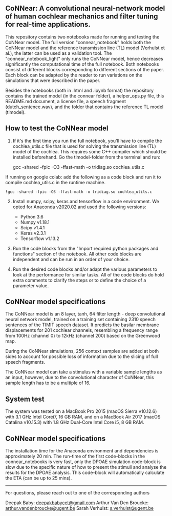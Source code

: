 ## CoNNear: A convolutional neural-network model of human cochlear mechanics and filter tuning for real-time applications.


This repository contains two notebooks made for running and testing the CoNNear model. The full version "connear_notebook" holds both the CoNNear model and the reference transmission line (TL) model (Verhulst et al.), the latter can be used as a validation tool. The "connear_notebook_light" only runs the CoNNear model, hence decreases significantly the computational time of the full notebook. Both notebooks consist of different blocks corresponding to different sections of the paper. Each block can be adapted by the reader to run variations on the simulations that were described in the paper. 

Besides the notebooks (both in .html and .ipynb format) the repository contains the trained model (in the connear folder), a helper_ops.py file, this README.md document, a license file, a speech fragment (dutch_sentence.wav), and the folder that contains the reference TL model (tlmodel). 

## How to test the CoNNear model

1. If it's the first time you run the full notebook, you'll have to compile the cochlea_utils.c file that is used for solving the transmission line (TL) model of the cochlea. This requires some C++ compiler which should be installed beforehand. Go the  tlmodel-folder from the terminal and run:

	gcc -shared -fpic -O3 -ffast-math -o tridiag.so cochlea_utils.c
	
If running on google colab: add the following as a code block and run it to compile cochlea_utils.c in the runtime machine.

	!gcc -shared -fpic -O3 -ffast-math -o tridiag.so cochlea_utils.c

2. Install numpy, scipy, keras and tensorflow in a code environment. We opted for Anaconda v2020.02 and used the following versions: 
	+ Python 3.6
	+ Numpy v1.18.1
	+ Scipy v1.4.1 
	+ Keras v2.3.1
	+ Tensorflow v1.13.2

3. Run the code blocks from the "Import required python packages and functions" section of the notebook. All other code blocks are independent and can be run in an order of your choice. 

4. Run the desired code blocks and/or adapt the various parameters to look at the performance for similar tasks. All of the code blocks do hold extra comments to clarify the steps or to define the choice of a parameter value. 
    
## CoNNear model specifications

The CoNNear model is an 8 layer, tanh, 64 filter length - deep convolutional neural network model,
trained on a training set containing 2310 speech sentences of the TIMIT speech dataset. It predicts the basilar membrane displacements for 201 cochlear channels, resembling a frequency range from 100Hz (channel 0) to 12kHz (channel 200) based on the Greenwood map.
		
During the CoNNear simulations, 256 context samples are added at both sides to account for possible loss of information due to the slicing of full speech fragments. 

The CoNNear model can take a stimulus with a variable sample lengths as an input, however, due to the convolutional character of CoNNear, this sample length has to be a multiple of 16. 

## System test

The system was tested on a MacBook Pro 2015 (macOS Sierra v10.12.6) with 3.1 GHz Intel Corei7, 16 GB RAM, and on a MacBook Air 2017 (macOS Catalina v10.15.3) with 1.8 GHz Dual-Core Intel Core i5, 8 GB RAM. 

## CoNNear model specifications

The installation time for the Anaconda environment and dependencies is approximately 20 min. The run-time of the first code-blocks in the connear_notebooks is very fast, only the DPOAE simulation code-block is slow due to the specific nature of how to present the stimuli and analyse the results for the DPOAE analysis. This code-block will automatically calculate the ETA (can be up to 25 mins).

----
For questions, please reach out to one of the corresponding authors

Deepak Baby: deepakbabycet@gmail.com
Arthur Van Den Broucke: arthur.vandenbroucke@ugent.be
Sarah Verhulst: s.verhulst@ugent.be


